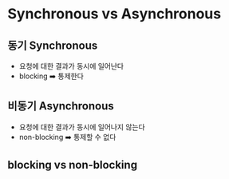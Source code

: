 # Synchronous vs Asynchronous

## 동기 Synchronous

- 요청에 대한 결과가 동시에 일어난다
- blocking ➡️ 통제한다

## 비동기 Asynchronous

- 요청에 대한 결과가 동시에 일어나지 않는다
- non-blocking ➡️ 통제할 수 없다

## blocking vs non-blocking
